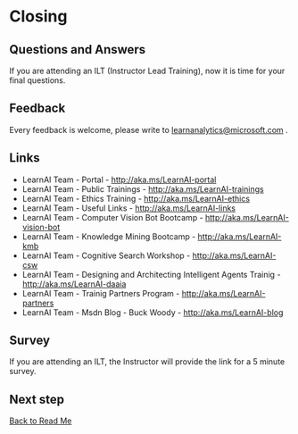 # Closing

## Questions and Answers

If you are attending an ILT (Instructor Lead Training), now it is time for your final questions.

## Feedback

Every feedback is welcome, please write to learnanalytics@microsoft.com .

## Links

+ LearnAI Team - Portal - http://aka.ms/LearnAI-portal
+ LearnAI Team - Public Trainings - http://aka.ms/LearnAI-trainings
+ LearnAI Team - Ethics Training - http://aka.ms/LearnAI-ethics
+ LearnAI Team - Useful Links - http://aka.ms/LearnAI-links
+ LearnAI Team - Computer Vision Bot Bootcamp - http://aka.ms/LearnAI-vision-bot
+ LearnAI Team - Knowledge Mining Bootcamp - http://aka.ms/LearnAI-kmb
+ LearnAI Team - Cognitive Search Workshop - http://aka.ms/LearnAI-csw
+ LearnAI Team - Designing and Architecting Intelligent Agents Trainig - http://aka.ms/LearnAI-daaia
+ LearnAI Team - Trainig Partners Program - http://aka.ms/LearnAI-partners
+ LearnAI Team - Msdn Blog - Buck Woody - http://aka.ms/LearnAI-blog

## Survey

If you are attending an ILT, the Instructor will provide the link for a 5 minute survey.

## Next step

[Back to Read Me](../../README.md)